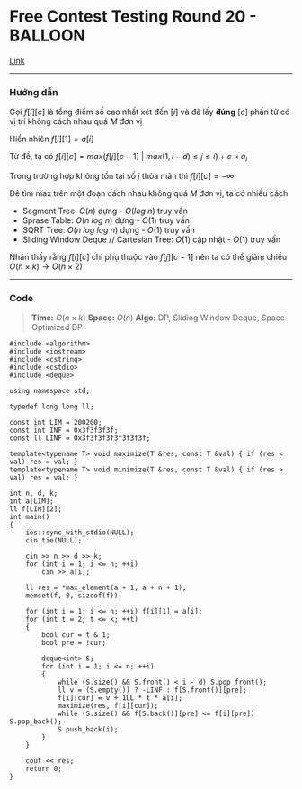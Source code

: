 Free Contest Testing Round 20 - BALLOON
===

[Link](https://oj.vnoi.info/problem/fct020_balloon)

-----

### Hướng dẫn

Gọi $f[i][c]$ là tổng điểm số cao nhất xét đến $[i]$ và đã lấy **đúng** $[c]$ phần tử có vị trí không cách nhau quá $M$ đơn vị

Hiển nhiên $f[i][1] = a[i]$

Từ đề, ta có $f[i][c] = max(f[j][c - 1]\ |\ max(1, i - d) \leq j \leq i) + c \times a_i$

Trong trường hợp không tồn tại số $j$ thỏa mãn thì $f[i][c] = -\infty$

Đê tìm max trên một đoạn cách nhau không quá $M$ đơn vị, ta có nhiều cách
- Segment Tree: $O(n)$ dựng - $O(log\ n)$ truy vấn
- Sprase Table: $O(n\ log\ n)$ dựng - $O(1)$ truy vấn
- SQRT Tree: $O(n\ log\ log\ n)$ dựng - $O(1)$ truy vấn
- Sliding Window Deque // Cartesian Tree: $O(1)$ cập nhật - $O(1)$ truy vấn

Nhận thấy rằng $f[i][c]$ chỉ phụ thuộc vào $f[j][c - 1]$ nên ta có thể giảm chiều $O(n \times k) \rightarrow O(n \times 2)$

-----

### Code 

> **Time:** $O(n \times k)$
> **Space:** $O(n)$ 
> **Algo:** DP, Sliding Window Deque, Space Optimized DP

```cpp=
#include <algorithm>
#include <iostream>
#include <cstring>
#include <cstdio>
#include <deque>

using namespace std;

typedef long long ll;

const int LIM = 200200;
const int INF = 0x3f3f3f3f;
const ll LINF = 0x3f3f3f3f3f3f3f3f;

template<typename T> void maximize(T &res, const T &val) { if (res < val) res = val; }
template<typename T> void minimize(T &res, const T &val) { if (res > val) res = val; }

int n, d, k;
int a[LIM];
ll f[LIM][2];
int main()
{
    ios::sync_with_stdio(NULL);
    cin.tie(NULL);
    
    cin >> n >> d >> k;
    for (int i = 1; i <= n; ++i)
        cin >> a[i];
    
    ll res = *max_element(a + 1, a + n + 1);
    memset(f, 0, sizeof(f));

    for (int i = 1; i <= n; ++i) f[i][1] = a[i];
    for (int t = 2; t <= k; ++t)
    {
        bool cur = t & 1;
        bool pre = !cur;

        deque<int> S;
        for (int i = 1; i <= n; ++i)
        {
            while (S.size() && S.front() < i - d) S.pop_front();
            ll v = (S.empty()) ? -LINF : f[S.front()][pre];
            f[i][cur] = v + 1LL * t * a[i];
            maximize(res, f[i][cur]);
            while (S.size() && f[S.back()][pre] <= f[i][pre]) S.pop_back();
            S.push_back(i);
        }
    }

    cout << res;
    return 0;
}
```